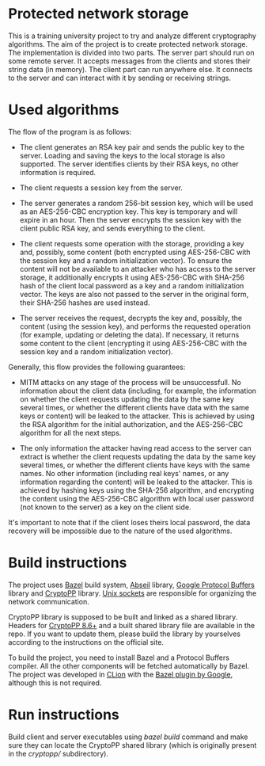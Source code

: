 # Protected network storage

This is a training university project to try and analyze different cryptography
algorithms. The aim of the project is to create protected network storage. The
implementation is divided into two parts. The server part should run on some
remote server. It accepts messages from the clients and stores their string
data (in memory). The client part can run anywhere else. It connects to the
server and can interact with it by sending or receiving strings.

# Used algorithms

The flow of the program is as follows:

- The client generates an RSA key pair and sends the public key to the server.
Loading and saving the keys to the local storage is also supported. The server
identifies clients by their RSA keys, no other information is required.

- The client requests a session key from the server.

- The server generates a random 256-bit session key, which will be used as an
AES-256-CBC encryption key. This key is temporary and will expire in an hour.
Then the server encrypts the session key with the client public RSA key, and
sends everything to the client.

- The client requests some operation with the storage, providing a key and,
possibly, some content (both encrypted using AES-256-CBC with the session
key and a random initialization vector). To ensure the content will not be
available to an attacker who has access to the server storage, it additionally
encrypts it using AES-256-CBC with SHA-256 hash of the client local password as
a key and a random initialization vector. The keys are also not passed to the
server in the original form, their SHA-256 hashes are used instead.

- The server receives the request, decrypts the key and, possibly, the content
(using the session key), and performs the requested operation (for example,
updating or deleting the data). If necessary, it returns some content
to the client (encrypting it using AES-256-CBC with the session key and a random
initialization vector).

Generally, this flow provides the following guarantees:

- MITM attacks on any stage of the process will be unsuccessfull. No information
about the client data (including, for example, the information on whether the
client requests updating the data by the same key several times, or whether the
different clients have data with the same keys or content) will be leaked to the
attacker. This is achieved by using the RSA algorithm for the initial
authorization, and the AES-256-CBC algorithm for all the next steps.

- The only information the attacker having read access to the server can
extract is whether the client requests updating the data by the same key several
times, or whether the different clients have keys with the same names. No other
information (including real keys' names, or any information regarding the 
content) will be leaked to the attacker. This is achieved by hashing keys using
the SHA-256 algorithm, and encrypting the content using the AES-256-CBC
algorithm with local user password (not known to the server) as a key on the
client side.

It's important to note that if the client loses theirs local password,
the data recovery will be impossible due to the nature of the used algorithms.

# Build instructions

The project uses [Bazel](https://bazel.build/) build system, [Abseil](https://abseil.io/)
library, [Google Protocol Buffers](https://developers.google.com/protocol-buffers)
library and [CryptoPP](https://cryptopp.com/) library.
[Unix sockets](https://man7.org/linux/man-pages/man2/socket.2.html) are
responsible for organizing the network communication.

CryptoPP library is supposed to be built and linked as a shared library. Headers
for [CryptoPP 8.6+](https://github.com/weidai11/cryptopp/tree/efbab52cf165ab774c23f13e8d9aae3d560ba82f)
and a built shared library file are available in the repo. If you want to
update them, please build the library by yourselves according to the
instructions on the official site.

To build the project, you need to install Bazel and a Protocol Buffers compiler.
All the other components will be fetched automatically by Bazel. The project
was developed in [CLion](https://www.jetbrains.com/clion/) with the
[Bazel plugin by Google](https://plugins.jetbrains.com/plugin/9554-bazel),
although this is not required.

# Run instructions

Build client and server executables using *bazel build* command and make sure
they can locate the CryptoPP shared library (which is originally present in the
*cryptopp/* subdirectory).
